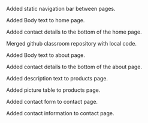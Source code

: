 Added static navigation bar between pages.

Added Body text to home page.

Added contact details to the bottom of the home page.

Merged github classroom repository with local code.

Added Body text to about page.

Added contact details to the bottom of the about page.

Added description text to products page.

Added picture table to products page.

Added contact form to contact page.

Added contact information to contact page.
